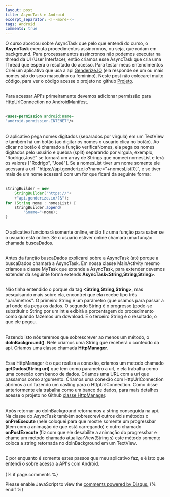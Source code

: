 ```yaml
---
layout: post
title: AsyncTask e Android
excerpt_separator: <!--more-->
tags: Android
comments: true
---
```

O curso abordou sobre AsyncTask que pelo que entendi do curso, o **AsyncTask** executa<!--more--> procedimentos assincronos, ou seja, que rodam em background. Para processamentos assincronos não podemos executar na thread da UI (User Interface), então criamos esse AsyncTask que cria uma Thread que espera o resultado do acesso. Para testar meus entendimentos Criei um aplicativo que usa a api [Genderize.IO](https://genderize.io) (ela responde se um ou mais nomes são do sexo masculino ou feminino). Neste post não colocarei muito código, para ver o código acesse o projeto no github [Projeto](https://github.com/rodrigoregio/NameAPIs).<br/><br/>

Para acessar API's primeiramente devemos adicionar permissão para HttpUrlConnection no AndroidManifest.<br/><br/>

```xml
<uses-permission android:name=
"android.permission.INTENET"/>
```
<br/>
O aplicativo pega nomes digitados (separados por virgula) em um TextView e também há um botão (ao digitar os nomes o usuario clica no botão). Ao clicar no botão é chamado a função verificaNomes, ela pega os nomes digitados pelo usuário e quebra (split) separando por virgula, exemplo, "Rodrigo,José" se tornará um array de Strings que nomeei nomesList e terá os valores ["Rodrigo", "José"]. Se a nomesList tiver um nome somente ele acessará a url `"https://api.genderize.io?name="+nomesList[0]`, e se tiver mais de um nome acessará com um for que ficará da seguinte forma:<br/><br/>
    
```java
stringBuilder = new
	StringBuilder("https://"+
	+"api.genderize.io/?&");
for (String nome : nomesList) {
	stringBuilder.append(
		"&name="+nome);
}
```
<br/>
O aplicativo funcionará somente online, então fiz uma função para saber se o usuario está online. Se o usuario estiver online chamará uma função chamada buscaDados.<br/><br/>

Antes da função buscaDados explicarei sobre a AsyncTask (até porque a buscaDados chamará a AsyncTask. Em nossa classe MainActivity mesmo criamos a classe MyTask que extende a AsyncTask, para extender devemos extender da seguinte forma extends **AsyncTask<String,String,String>**.<br/><br/>

Não tinha entendido o porque da tag **<String,String,String>**, mas pesquisando mais sobre ela, encontrei que ela recebe tipo três "parâmetros". O primeiro String é um parâmetro (que usamos para passar a url onde ela pega os dados. O segundo String é o progresso (pode-se substituir o String por um int e exibirá a porcentagem do procedimento como quando fazemos um download. E o terceiro String é o resultado, o que ele pegou.<br/><br/>

Fazendo isto nós teremos que sobrescrever ao menos um método, o **doInBackground()**. Nele criamos uma String que receberá o conteúdo da api. Criamos uma classe chamada **HttpManager**.<br/><br/>

Essa HttpManager é o que realiza a conexão, criamos um metodo chamado **getDados(String uri)** que tem como parametro a url, e ela trabalha como uma conexão com banco de dados. Criamos uma URL com a uri que passamos como argumento. Criamos uma conexão com HttpUrlConnection abrimos a url fazendo um casting para o HttpUrlConnection. Como disse anteriormente ela trabalha como um banco de dados, para mais detalhes acesse o projeto no Github [classe HttpManager](https://github.com/rodrigoregio/NameAPIs/blob/master/app/src/main/java/top/rregio/nameapis/HttpManager.java).<br/><br/>

Após retornar ao doInBackground retornamos a string conseguida na api. Na classe do AsyncTask também sobrescrevi outros dois métodos o **onPreExecute** (nele coloquei para que mostre somente um progressbar (item com a animação de que está carregando) e outro chamado **onPostExecute** (fiz com que ele desabilite a animação do progressbar e chame um metodo chamado atualizarView(String s) este método somente coloca a string retornada no doInBackground em um TextView.<br/><br/>

E por enquanto é somente estes passos que meu aplicativo faz, e é isto que entendi o sobre acesso a API's com Android.<br/><br/>
{% if page.comments %}
<div id="disqus_thread"></div>  
<script>

/**
*  RECOMMENDED CONFIGURATION VARIABLES: EDIT AND UNCOMMENT THE SECTION BELOW TO INSERT DYNAMIC VALUES FROM YOUR PLATFORM OR CMS.
*  LEARN WHY DEFINING THESE VARIABLES IS IMPORTANT: https://disqus.com/admin/universalcode/#configuration-variables*/
/*
var disqus_config = function () {
this.page.url = PAGE_URL;  // Replace PAGE_URL with your page's canonical URL variable
this.page.identifier = PAGE_IDENTIFIER; // Replace PAGE_IDENTIFIER with your page's unique identifier variable
};
*/
(function() { // DON'T EDIT BELOW THIS LINE
var d = document, s = d.createElement('script');
s.src = 'https://rregio-top.disqus.com/embed.js';
s.setAttribute('data-timestamp', +new Date());
(d.head || d.body).appendChild(s);
})();
</script>
<noscript>Please enable JavaScript to view the <a href="https://disqus.com/?ref_noscript">comments powered by Disqus.</a></noscript>
{% endif %}